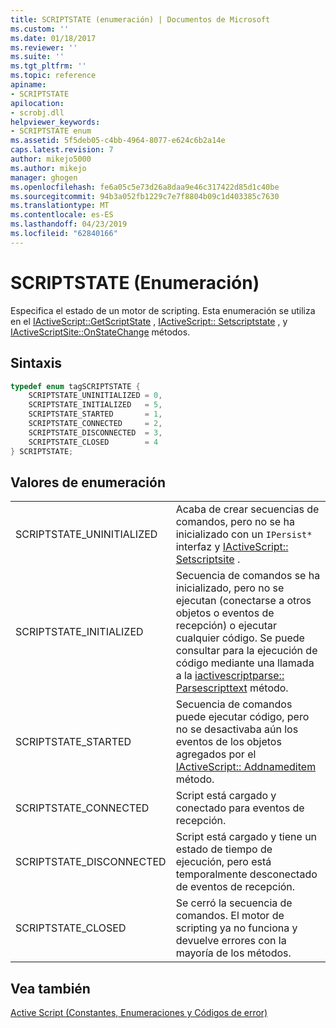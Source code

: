 ```yaml
---
title: SCRIPTSTATE (enumeración) | Documentos de Microsoft
ms.custom: ''
ms.date: 01/18/2017
ms.reviewer: ''
ms.suite: ''
ms.tgt_pltfrm: ''
ms.topic: reference
apiname:
- SCRIPTSTATE
apilocation:
- scrobj.dll
helpviewer_keywords:
- SCRIPTSTATE enum
ms.assetid: 5f5deb05-c4bb-4964-8077-e624c6b2a14e
caps.latest.revision: 7
author: mikejo5000
ms.author: mikejo
manager: ghogen
ms.openlocfilehash: fe6a05c5e73d26a8daa9e46c317422d85d1c40be
ms.sourcegitcommit: 94b3a052fb1229c7e7f8804b09c1d403385c7630
ms.translationtype: MT
ms.contentlocale: es-ES
ms.lasthandoff: 04/23/2019
ms.locfileid: "62840166"
---
```

# <a name="scriptstate-enumeration"></a>SCRIPTSTATE (Enumeración)
Especifica el estado de un motor de scripting. Esta enumeración se utiliza en el [IActiveScript::GetScriptState](../../winscript/reference/iactivescript-getscriptstate.md) , [IActiveScript:: Setscriptstate](../../winscript/reference/iactivescript-setscriptstate.md) , y [IActiveScriptSite::OnStateChange](../../winscript/reference/iactivescriptsite-onstatechange.md) métodos.  
  
## <a name="syntax"></a>Sintaxis  
  
```cpp
typedef enum tagSCRIPTSTATE {  
    SCRIPTSTATE_UNINITIALIZED = 0,  
    SCRIPTSTATE_INITIALIZED   = 5,  
    SCRIPTSTATE_STARTED       = 1,  
    SCRIPTSTATE_CONNECTED     = 2,  
    SCRIPTSTATE_DISCONNECTED  = 3,  
    SCRIPTSTATE_CLOSED        = 4  
} SCRIPTSTATE;  
```  
  
## <a name="enumeration-values"></a>Valores de enumeración  
  
|||  
|-|-|  
|SCRIPTSTATE_UNINITIALIZED|Acaba de crear secuencias de comandos, pero no se ha inicializado con un `IPersist*` interfaz y [IActiveScript:: Setscriptsite](../../winscript/reference/iactivescript-setscriptsite.md) .|  
|SCRIPTSTATE_INITIALIZED|Secuencia de comandos se ha inicializado, pero no se ejecutan (conectarse a otros objetos o eventos de recepción) o ejecutar cualquier código. Se puede consultar para la ejecución de código mediante una llamada a la [iactivescriptparse:: Parsescripttext](../../winscript/reference/iactivescriptparse-parsescripttext.md) método.|  
|SCRIPTSTATE_STARTED|Secuencia de comandos puede ejecutar código, pero no se desactivaba aún los eventos de los objetos agregados por el [IActiveScript:: Addnameditem](../../winscript/reference/iactivescript-addnameditem.md) método.|  
|SCRIPTSTATE_CONNECTED|Script está cargado y conectado para eventos de recepción.|  
|SCRIPTSTATE_DISCONNECTED|Script está cargado y tiene un estado de tiempo de ejecución, pero está temporalmente desconectado de eventos de recepción.|  
|SCRIPTSTATE_CLOSED|Se cerró la secuencia de comandos. El motor de scripting ya no funciona y devuelve errores con la mayoría de los métodos.|  
  
## <a name="see-also"></a>Vea también  
 [Active Script (Constantes, Enumeraciones y Códigos de error)](../../winscript/reference/active-script-constants-enumerations-and-error-codes.md)